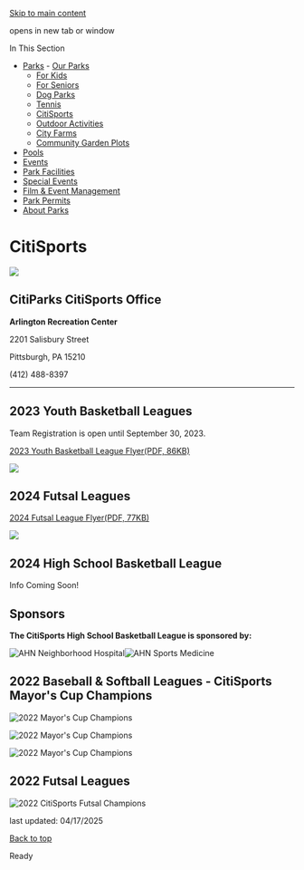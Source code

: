 [Skip to main content](https://www.pittsburghpa.gov/Recreation-Events/Parks/CitiSports#main-content)

opens in new tab or window

In This Section

- [Parks](https://www.pittsburghpa.gov/Recreation-Events/Parks)  - [Our Parks](https://www.pittsburghpa.gov/Recreation-Events/Parks/Our-Parks)
  - [For Kids](https://www.pittsburghpa.gov/Recreation-Events/Parks/For-Kids)
  - [For Seniors](https://www.pittsburghpa.gov/Recreation-Events/Parks/For-Seniors)
  - [Dog Parks](https://www.pittsburghpa.gov/Recreation-Events/Parks/Dog-Parks)
  - [Tennis](https://www.pittsburghpa.gov/Recreation-Events/Parks/Tennis)
  - [CitiSports](https://www.pittsburghpa.gov/Recreation-Events/Parks/CitiSports)
  - [Outdoor Activities](https://www.pittsburghpa.gov/Recreation-Events/Parks/Outdoor-Activities)
  - [City Farms](https://www.pittsburghpa.gov/Recreation-Events/Parks/City-Farms)
  - [Community Garden Plots](https://www.pittsburghpa.gov/Recreation-Events/Parks/Community-Garden-Plots)
- [Pools](https://www.pittsburghpa.gov/Recreation-Events/Pools)
- [Events](https://www.pittsburghpa.gov/Recreation-Events/Events)
- [Park Facilities](https://www.pittsburghpa.gov/Recreation-Events/Park-Facilities)
- [Special Events](https://www.pittsburghpa.gov/Recreation-Events/Special-Events)
- [Film & Event Management](https://www.pittsburghpa.gov/Recreation-Events/Film-Event-Management)
- [Park Permits](https://www.pittsburghpa.gov/Recreation-Events/Park-Permits)
- [About Parks](https://www.pittsburghpa.gov/Recreation-Events/About-Parks)

# CitiSports

![](https://www.pittsburghpa.gov/files/assets/city/v/1/parks/images/parks/16010_citisports_logo_new.png)

## CitiParks CitiSports Office

**Arlington Recreation Center**

2201 Salisbury Street

Pittsburgh, PA 15210

(412) 488-8397

* * *

## 2023 Youth Basketball Leagues

Team Registration is open until September 30, 2023.

[2023 Youth Basketball League Flyer(PDF, 86KB)](https://www.pittsburghpa.gov/files/assets/city/v/1/parks/images/parks/22381_2023_youth_bball_flyer.pdf)

![](https://www.pittsburghpa.gov/files/assets/city/v/1/parks/images/parks/22408_citisports_wr_youth_bball_web.jpg)

## 2024 Futsal Leagues

[2024 Futsal League Flyer(PDF, 77KB)](https://www.pittsburghpa.gov/files/assets/city/v/1/parks/images/parks/22518_futsal_2024_flyer.pdf)

![](https://www.pittsburghpa.gov/files/assets/city/v/1/parks/images/parks/22517_futsal_2024_web.jpg)

## 2024 High School Basketball League

Info Coming Soon!

## Sponsors

**The CitiSports High School Basketball League is sponsored by:**

![AHN Neighborhood Hospital](https://www.pittsburghpa.gov/files/assets/city/v/1/parks/images/parks/21043_ahn_neighborhood_hospital.png)![AHN Sports Medicine](https://www.pittsburghpa.gov/files/assets/city/v/1/parks/images/parks/21041_ahn_sports_medicine.png)

## 2022 Baseball & Softball Leagues - CitiSports Mayor's Cup Champions

![2022 Mayor's Cup Champions](https://www.pittsburghpa.gov/files/assets/city/v/1/parks/images/parks/19415_champs1-webfinal.jpg)

![2022 Mayor's Cup Champions](https://www.pittsburghpa.gov/files/assets/city/v/1/parks/images/parks/19413_champs2-webfinal.jpg)

![2022 Mayor's Cup Champions](https://www.pittsburghpa.gov/files/assets/city/v/1/parks/images/parks/19414_champs4-webfinal.jpg)

## 2022 Futsal Leagues

![2022 CitiSports Futsal Champions](https://www.pittsburghpa.gov/files/assets/city/v/1/parks/images/parks/17760_futsal2022champsforwebfinal.png)

last updated: 04/17/2025

[Back to top](https://www.pittsburghpa.gov/Recreation-Events/Parks/CitiSports#body-top)

Ready
